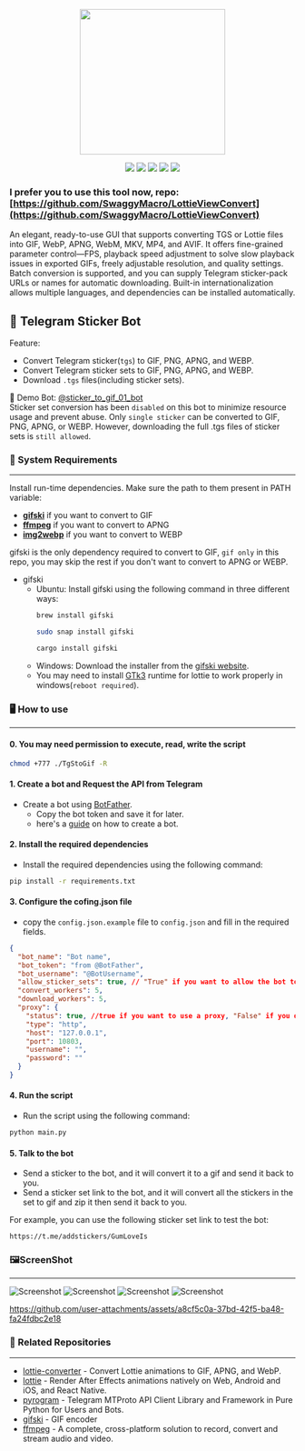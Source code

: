 <p align="center">
    <img src="./images/toast.gif" width="256px">

</p>
<p align="center">
    <img src="https://img.shields.io/badge/Python-3.11-blue">
    <a href="readme_cn.md"><img src="https://img.shields.io/badge/Lang-简体中文-red"></a>
    <a href="//julym.com/"><img src="https://img.shields.io/badge/Site-julym.com-pink"></a>
    <img src="https://img.shields.io/badge/version-1.0.0-yellow">
    <a href="//github.com/SwaggyMacro/TgStoGifBot"><img src="https://img.shields.io/badge/Repo-TgStoGifBot-green"></a>
</p> 

### I prefer you to use this tool now, repo: [https://github.com/SwaggyMacro/LottieViewConvert](https://github.com/SwaggyMacro/LottieViewConvert) 
An elegant, ready-to-use GUI that supports converting TGS or Lottie files into GIF, WebP, APNG, WebM, MKV, MP4, and AVIF. It offers fine-grained parameter control—FPS, playback speed adjustment to solve slow playback issues in exported GIFs, freely adjustable resolution, and quality settings. Batch conversion is supported, and you can supply Telegram sticker-pack URLs or names for automatic downloading. Built-in internationalization allows multiple languages, and dependencies can be installed automatically.

## 🤖 Telegram Sticker Bot

Feature:
- Convert Telegram sticker(`tgs`) to GIF, PNG, APNG, and WEBP.
- Convert Telegram sticker sets to GIF, PNG, APNG, and WEBP.
- Download `.tgs` files(including sticker sets).

🤖 Demo Bot: [@sticker_to_gif_01_bot](https://t.me/sticker_to_gif_01_bot)  
Sticker set conversion has been `disabled` on this bot to minimize resource usage and prevent abuse. Only `single sticker` can be converted to GIF, PNG, APNG, or WEBP. However, downloading the full .tgs files of sticker sets is `still allowed`.

### 📝 System Requirements
---
Install run-time dependencies. Make sure the path to them present in PATH variable:

- **[gifski](https://gif.ski)** if you want to convert to GIF
- **[ffmpeg](https://ffmpeg.org)** if you want to convert to APNG
- **[img2webp](https://developers.google.com/speed/webp/docs/img2webp)** if you want to convert to WEBP

gifski is the only dependency required to convert to GIF, `gif only` in this repo, you may skip the rest if you don't
want to convert to APNG or WEBP.

- gifski
    - Ubuntu: Install gifski using the following command in three different ways:
      ```bash
      brew install gifski
      ```
      ```bash
      sudo snap install gifski
      ```
      ```bash
      cargo install gifski
      ```
    - Windows: Download the installer from the [gifski website](https://gif.ski/).
    - You may need to install [GTk3](https://github.com/tschoonj/GTK-for-Windows-Runtime-Environment-Installer/releases)
      runtime for lottie to work properly in windows(`reboot required`).

### 🖥️ How to use
---

#### 0. You may need permission to execute, read, write the script

```bash
chmod +777 ./TgStoGif -R
```

#### 1. Create a bot and Request the API from Telegram
- Create a bot using [BotFather](https://t.me/BotFather).
    - Copy the bot token and save it for later.
    - here's a [guide](https://core.telegram.org/bots#6-botfather) on how to create a bot.
  
#### 2. Install the required dependencies

- Install the required dependencies using the following command:

```bash
pip install -r requirements.txt
```
#### 3. Configure the cofing.json file
- copy the `config.json.example` file to `config.json` and fill in the required fields.

```json
{
  "bot_name": "Bot name",
  "bot_token": "from @BotFather",
  "bot_username": "@BotUsername",
  "allow_sticker_sets": true, // "True" if you want to allow the bot to convert the whole sticker set, "False" if you don't want to allow the bot to convert the whole sticker set.
  "convert_workers": 5,
  "download_workers": 5,
  "proxy": {
    "status": true, //true if you want to use a proxy, "False" if you don't want to use a proxy, and fill in the proxy details below, `without this note`.
    "type": "http",
    "host": "127.0.0.1",
    "port": 10803,
    "username": "",
    "password": ""
  }
}
```
#### 4. Run the script

- Run the script using the following command:
```bash
python main.py
```

#### 5. Talk to the bot
- Send a sticker to the bot, and it will convert it to a gif and send it back to you.
- Send a sticker set link to the bot, and it will convert all the stickers in the set to gif and zip it then send it back to you.

For example, you can use the following sticker set link to test the bot:
```
https://t.me/addstickers/GumLoveIs
```

### 🖼️ScreenShot
---
![Screenshot](./images/img.png)
![Screenshot](./images/img_1.png)
![Screenshot](./images/img_2.png)
![Screenshot](./images/img_3.png)

https://github.com/user-attachments/assets/a8cf5c0a-37bd-42f5-ba48-fa24fdbc2e18

### 🔗 Related Repositories
---
- [lottie-converter](https://github.com/ed-asriyan/lottie-converter) - Convert Lottie animations to GIF, APNG, and WebP.
- [lottie](https://gitlab.com/mattbas/python-lottie) - Render After Effects animations natively on Web, Android and iOS,
  and React Native.
- [pyrogram](https://github.com/pyrogram/pyrogram) - Telegram MTProto API Client Library and Framework in Pure Python
  for Users and Bots.
- [gifski](https://github.com/ImageOptim/gifski) - GIF encoder
- [ffmpeg](https://github.com/FFmpeg/FFmpeg) - A complete, cross-platform solution to record, convert and stream audio
  and video.
